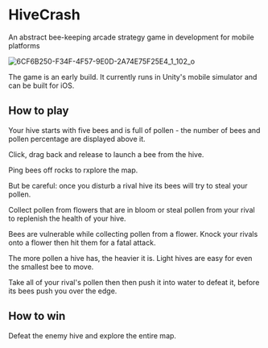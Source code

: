 # HiveCrash
An abstract bee-keeping arcade strategy game in development for mobile platforms

![6CF6B250-F34F-4F57-9E0D-2A74E75F25E4_1_102_o](https://user-images.githubusercontent.com/69108995/199711586-8c476f00-0bf5-4a3c-a481-24830eccbb8f.jpeg)


The game is an early build. It currently runs in Unity's mobile simulator and can be built for iOS.

## How to play

Your hive starts with five bees and is full of pollen - the number of bees and pollen percentage are displayed above it.

Click, drag back and release to launch a bee from the hive.

Ping bees off rocks to rxplore the map. 

But be careful: once you disturb a rival hive its bees will try to steal your pollen.

Collect pollen from flowers that are in bloom or steal pollen from your rival to replenish the health of your hive.

Bees are vulnerable while collecting pollen from a flower. Knock your rivals onto a flower then hit them for a fatal attack.

The more pollen a hive has, the heavier it is. Light hives are easy for even the smallest bee to move.

Take all of your rival's pollen then then push it into water to defeat it, before its bees push you over the edge.

## How to win

Defeat the enemy hive and explore the entire map.

